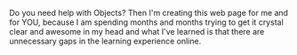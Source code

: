 Do you need help with Objects? Then I'm creating this web page for me and for YOU, because I am spending months and months trying to get it crystal clear and awesome in my head and what I've learned is that there are unnecessary gaps in the learning experience online.